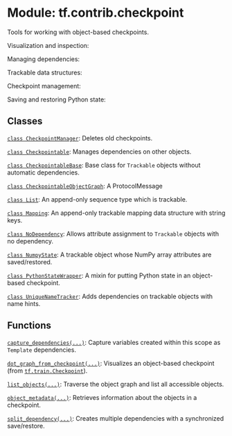<div itemscope itemtype="http://developers.google.com/ReferenceObject">
<meta itemprop="name" content="tf.contrib.checkpoint" />
<meta itemprop="path" content="Stable" />
</div>

# Module: tf.contrib.checkpoint

Tools for working with object-based checkpoints.

Visualization and inspection:

Managing dependencies:

Trackable data structures:

Checkpoint management:

Saving and restoring Python state:

## Classes

[`class CheckpointManager`](../../tf/train/CheckpointManager.md): Deletes old checkpoints.

[`class Checkpointable`](../../tf/contrib/checkpoint/Checkpointable.md): Manages dependencies on other objects.

[`class CheckpointableBase`](../../tf/contrib/checkpoint/CheckpointableBase.md): Base class for `Trackable` objects without automatic dependencies.

[`class CheckpointableObjectGraph`](../../tf/contrib/checkpoint/CheckpointableObjectGraph.md): A ProtocolMessage

[`class List`](../../tf/contrib/checkpoint/List.md): An append-only sequence type which is trackable.

[`class Mapping`](../../tf/contrib/checkpoint/Mapping.md): An append-only trackable mapping data structure with string keys.

[`class NoDependency`](../../tf/contrib/checkpoint/NoDependency.md): Allows attribute assignment to `Trackable` objects with no dependency.

[`class NumpyState`](../../tf/contrib/checkpoint/NumpyState.md): A trackable object whose NumPy array attributes are saved/restored.

[`class PythonStateWrapper`](../../tf/train/experimental/PythonState.md): A mixin for putting Python state in an object-based checkpoint.

[`class UniqueNameTracker`](../../tf/contrib/checkpoint/UniqueNameTracker.md): Adds dependencies on trackable objects with name hints.

## Functions

[`capture_dependencies(...)`](../../tf/contrib/checkpoint/capture_dependencies.md): Capture variables created within this scope as `Template` dependencies.

[`dot_graph_from_checkpoint(...)`](../../tf/contrib/checkpoint/dot_graph_from_checkpoint.md): Visualizes an object-based checkpoint (from <a href="../../tf/train/Checkpoint.md"><code>tf.train.Checkpoint</code></a>).

[`list_objects(...)`](../../tf/contrib/checkpoint/list_objects.md): Traverse the object graph and list all accessible objects.

[`object_metadata(...)`](../../tf/contrib/checkpoint/object_metadata.md): Retrieves information about the objects in a checkpoint.

[`split_dependency(...)`](../../tf/contrib/checkpoint/split_dependency.md): Creates multiple dependencies with a synchronized save/restore.

